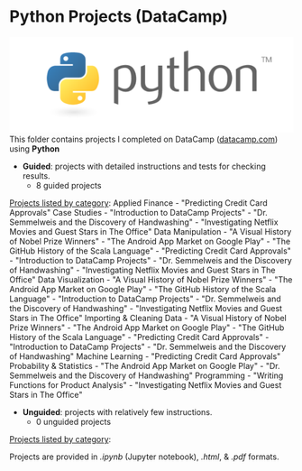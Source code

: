 # Python Projects (DataCamp)  
![Python Logo](../../assets/python.png)
  This folder contains projects I completed on DataCamp ([datacamp.com](datacamp.com)) using **Python**

- **Guided**: projects with detailed instructions and tests for checking results.
    - 8 guided projects

<u>Projects listed by category</u>:
     Applied Finance
  	- "Predicting Credit Card Approvals"
     Case Studies
  	- "Introduction to DataCamp Projects"
  	- "Dr. Semmelweis and the Discovery of Handwashing"
  	- "Investigating Netflix Movies and Guest Stars in The Office"
     Data Manipulation
  	- "A Visual History of Nobel Prize Winners"
  	- "The Android App Market on Google Play"
  	- "The GitHub History of the Scala Language"
  	- "Predicting Credit Card Approvals"
  	- "Introduction to DataCamp Projects"
  	- "Dr. Semmelweis and the Discovery of Handwashing"
  	- "Investigating Netflix Movies and Guest Stars in The Office"
     Data Visualization
  	- "A Visual History of Nobel Prize Winners"
  	- "The Android App Market on Google Play"
  	- "The GitHub History of the Scala Language"
  	- "Introduction to DataCamp Projects"
  	- "Dr. Semmelweis and the Discovery of Handwashing"
  	- "Investigating Netflix Movies and Guest Stars in The Office"
     Importing & Cleaning Data
  	- "A Visual History of Nobel Prize Winners"
  	- "The Android App Market on Google Play"
  	- "The GitHub History of the Scala Language"
  	- "Predicting Credit Card Approvals"
  	- "Introduction to DataCamp Projects"
  	- "Dr. Semmelweis and the Discovery of Handwashing"
     Machine Learning
  	- "Predicting Credit Card Approvals"
     Probability & Statistics
  	- "The Android App Market on Google Play"
  	- "Dr. Semmelweis and the Discovery of Handwashing"
     Programming
  	- "Writing Functions for Product Analysis"
  	- "Investigating Netflix Movies and Guest Stars in The Office"
  

- **Unguided**: projects with relatively few instructions.
    - 0 unguided projects
    
<u>Projects listed by category</u>:
  

Projects are provided in *.ipynb* (Jupyter notebook), *.html*, & *.pdf* formats.
